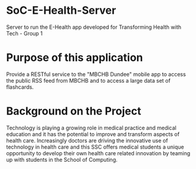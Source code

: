 SoC-E-Health-Server
===================

Server to run the E-Health app developed for Transforming Health with Tech - Group 1


Purpose of this application
===================
Provide a RESTful service to the "MBCHB Dundee" mobile app to access the public RSS feed from MBCHB and to access a large data set of flashcards.


Background on the Project
============================
Technology is playing a growing role in medical practice and medical education and it has the potential to improve and transform aspects of health care. Increasingly doctors are driving the innovative use of technology in health care and this SSC offers medical students a unique opportunity to develop their own health care related innovation by teaming up with students in the School of Computing.



